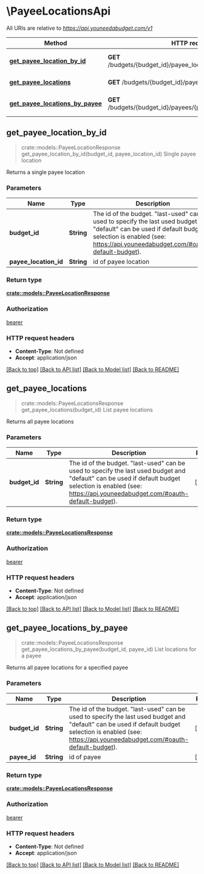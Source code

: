 # \PayeeLocationsApi

All URIs are relative to *https://api.youneedabudget.com/v1*

Method | HTTP request | Description
------------- | ------------- | -------------
[**get_payee_location_by_id**](PayeeLocationsApi.md#get_payee_location_by_id) | **GET** /budgets/{budget_id}/payee_locations/{payee_location_id} | Single payee location
[**get_payee_locations**](PayeeLocationsApi.md#get_payee_locations) | **GET** /budgets/{budget_id}/payee_locations | List payee locations
[**get_payee_locations_by_payee**](PayeeLocationsApi.md#get_payee_locations_by_payee) | **GET** /budgets/{budget_id}/payees/{payee_id}/payee_locations | List locations for a payee



## get_payee_location_by_id

> crate::models::PayeeLocationResponse get_payee_location_by_id(budget_id, payee_location_id)
Single payee location

Returns a single payee location

### Parameters


Name | Type | Description  | Required | Notes
------------- | ------------- | ------------- | ------------- | -------------
**budget_id** | **String** | The id of the budget. \"last-used\" can be used to specify the last used budget and \"default\" can be used if default budget selection is enabled (see: https://api.youneedabudget.com/#oauth-default-budget). | [required] |
**payee_location_id** | **String** | id of payee location | [required] |

### Return type

[**crate::models::PayeeLocationResponse**](PayeeLocationResponse.md)

### Authorization

[bearer](../README.md#bearer)

### HTTP request headers

- **Content-Type**: Not defined
- **Accept**: application/json

[[Back to top]](#) [[Back to API list]](../README.md#documentation-for-api-endpoints) [[Back to Model list]](../README.md#documentation-for-models) [[Back to README]](../README.md)


## get_payee_locations

> crate::models::PayeeLocationsResponse get_payee_locations(budget_id)
List payee locations

Returns all payee locations

### Parameters


Name | Type | Description  | Required | Notes
------------- | ------------- | ------------- | ------------- | -------------
**budget_id** | **String** | The id of the budget. \"last-used\" can be used to specify the last used budget and \"default\" can be used if default budget selection is enabled (see: https://api.youneedabudget.com/#oauth-default-budget). | [required] |

### Return type

[**crate::models::PayeeLocationsResponse**](PayeeLocationsResponse.md)

### Authorization

[bearer](../README.md#bearer)

### HTTP request headers

- **Content-Type**: Not defined
- **Accept**: application/json

[[Back to top]](#) [[Back to API list]](../README.md#documentation-for-api-endpoints) [[Back to Model list]](../README.md#documentation-for-models) [[Back to README]](../README.md)


## get_payee_locations_by_payee

> crate::models::PayeeLocationsResponse get_payee_locations_by_payee(budget_id, payee_id)
List locations for a payee

Returns all payee locations for a specified payee

### Parameters


Name | Type | Description  | Required | Notes
------------- | ------------- | ------------- | ------------- | -------------
**budget_id** | **String** | The id of the budget. \"last-used\" can be used to specify the last used budget and \"default\" can be used if default budget selection is enabled (see: https://api.youneedabudget.com/#oauth-default-budget). | [required] |
**payee_id** | **String** | id of payee | [required] |

### Return type

[**crate::models::PayeeLocationsResponse**](PayeeLocationsResponse.md)

### Authorization

[bearer](../README.md#bearer)

### HTTP request headers

- **Content-Type**: Not defined
- **Accept**: application/json

[[Back to top]](#) [[Back to API list]](../README.md#documentation-for-api-endpoints) [[Back to Model list]](../README.md#documentation-for-models) [[Back to README]](../README.md)

